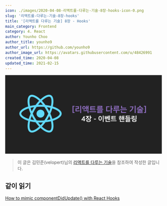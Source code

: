 ```yaml
---
icon: ./images/2020-04-08-리액트를-다루는-기술-8장-hooks-icon-0.png
slug: '리액트를-다루는-기술-8장-hooks'
title: '[리액트를 다루는 기술] 8장 - Hooks'
main_category: Frontend
category: 4. React
author: Younho Choo
author_title: younho9
author_url: https://github.com/younho9
author_image_url: https://avatars.githubusercontent.com/u/48426991
created_time: 2020-04-08
updated_time: 2021-02-15
---
```


![2020-04-08-리액트를-다루는-기술-8장-hooks-image-0](./images/2020-04-08-리액트를-다루는-기술-8장-hooks-image-0.png)

> 이 글은 김민준(velopert)님의 [리액트를 다루는 기술](http://www.yes24.com/Product/Goods/78233628?Acode=101)을 참조하여 작성한 글입니다.

## 같이 읽기

[How to mimic componentDidUpdate() with React Hooks](https://dev.to/savagepixie/how-to-mimic-componentdidupdate-with-react-hooks-3j8c)
